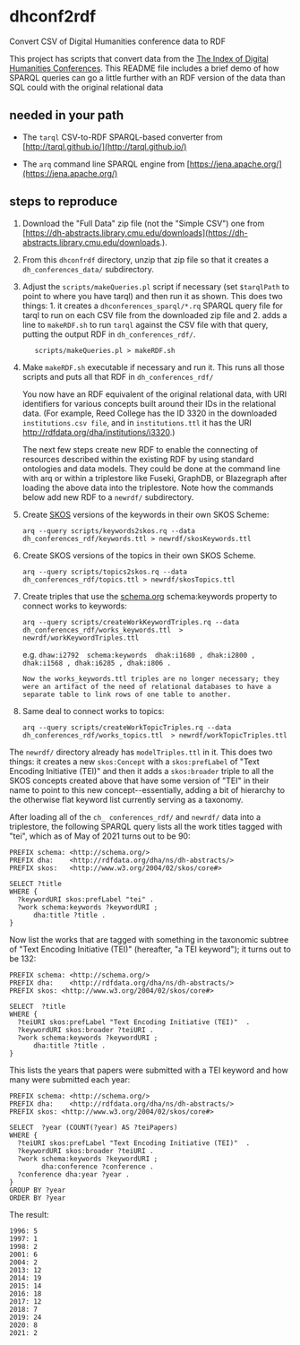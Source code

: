 # dhconf2rdf
Convert CSV of Digital Humanities conference data to RDF

This project has scripts that convert data from the [The Index of Digital Humanities Conferences](https://dh-abstracts.library.cmu.edu/). This README file includes a brief demo of how SPARQL queries can go a little further with an RDF version of the data than SQL could with the original relational data

## needed in your path

- The `tarql` CSV-to-RDF SPARQL-based converter from [http://tarql.github.io/](http://tarql.github.io/)

- The `arq` command line SPARQL engine from [https://jena.apache.org/](https://jena.apache.org/) 

## steps to reproduce

1. Download the "Full Data" zip file (not the "Simple CSV") one from [https://dh-abstracts.library.cmu.edu/downloads](https://dh-abstracts.library.cmu.edu/downloads.).

2. From this `dhconfrdf` directory, unzip that zip file so that it creates a `dh_conferences_data/` subdirectory.
 
3. Adjust the `scripts/makeQueries.pl` script if necessary (set `$tarqlPath` to point to where you have tarql) and then run it as shown. This does two things: 1. it creates a `dhconferences_sparql/*.rq` SPARQL query file for tarql to run on each CSV file from the downloaded zip file and 2. adds a line to `makeRDF.sh` to run `tarql` against the CSV file with that query, putting the output RDF in `dh_conferences_rdf/`.
    ```
       scripts/makeQueries.pl > makeRDF.sh
    ```
4. Make `makeRDF.sh` executable if necessary and run it. This runs all those scripts and puts all that RDF in `dh_conferences_rdf/`

     You now have an RDF equivalent of the original relational data, with URI identifiers for various concepts built around their IDs in the relational data. (For example, Reed College has the ID 3320 in the downloaded `institutions.csv file`, and in `institutions.ttl` it has the URI http://rdfdata.org/dha/institutions/i3320.)

     The next few steps create new RDF to enable the connecting of resources described within the existing RDF by using standard ontologies and data models. They could be done at the command line with arq or within a triplestore like Fuseki, GraphDB, or Blazegraph after loading the above data into the triplestore. Note how the commands below add new RDF to a `newrdf/` subdirectory. 

5. Create [SKOS](https://www.w3.org/2004/02/skos/) versions of the keywords in their own SKOS Scheme: 

    ```
    arq --query scripts/keywords2skos.rq --data dh_conferences_rdf/keywords.ttl > newrdf/skosKeywords.ttl
    ```

6. Create SKOS versions of the topics in their own SKOS Scheme. 

    ```
    arq --query scripts/topics2skos.rq --data dh_conferences_rdf/topics.ttl > newrdf/skosTopics.ttl
    ```

7. Create triples that use the [schema.org](https://schema.org/) schema:keywords property to connect works to keywords: 
    ```
    arq --query scripts/createWorkKeywordTriples.rq --data dh_conferences_rdf/works_keywords.ttl  > newrdf/workKeywordTriples.ttl
    ```
    e.g. `dhaw:i2792  schema:keywords  dhak:i1680 , dhak:i2800 , dhak:i1568 , dhak:i6285 , dhak:i806 .`
    ```
    Now the works_keywords.ttl triples are no longer necessary; they were an artifact of the need of relational databases to have a separate table to link rows of one table to another. 

8. Same deal to connect works to topics:

    ```
    arq --query scripts/createWorkTopicTriples.rq --data dh_conferences_rdf/works_topics.ttl  > newrdf/workTopicTriples.ttl
    ```
    
The `newrdf/` directory already has `modelTriples.ttl` in it. This does two things: it creates a new `skos:Concept` with a `skos:prefLabel` of "Text Encoding Initiative (TEI)" and then it adds a `skos:broader` triple to all the SKOS concepts created above that have some version of "TEI" in their name to point to this new concept--essentially, adding a bit of hierarchy to the otherwise flat keyword list currently serving as a taxonomy. 

After loading all of the `ch_ conferences_rdf/` and `newrdf/` data into a triplestore, the following SPARQL query lists all the work titles tagged with "tei", which as of May of 2021 turns out to be 90: 

```
PREFIX schema: <http://schema.org/> 
PREFIX dha:    <http://rdfdata.org/dha/ns/dh-abstracts/>
PREFIX skos:   <http://www.w3.org/2004/02/skos/core#>

SELECT ?title
WHERE {
  ?keywordURI skos:prefLabel "tei" . 
  ?work schema:keywords ?keywordURI ;
      dha:title ?title .
}
```
Now list the works that are tagged with something in the taxonomic subtree of "Text Encoding Initiative (TEI)" (hereafter, "a TEI keyword"); it turns out to be 132:
```
PREFIX schema: <http://schema.org/> 
PREFIX dha:    <http://rdfdata.org/dha/ns/dh-abstracts/>
PREFIX skos: <http://www.w3.org/2004/02/skos/core#>

SELECT  ?title
WHERE {
  ?teiURI skos:prefLabel "Text Encoding Initiative (TEI)"  . 
  ?keywordURI skos:broader ?teiURI . 
  ?work schema:keywords ?keywordURI ;
      dha:title ?title .
}
```
This lists the years that papers were submitted with a TEI keyword  and how many were submitted each year: 
```
PREFIX schema: <http://schema.org/> 
PREFIX dha:    <http://rdfdata.org/dha/ns/dh-abstracts/>
PREFIX skos: <http://www.w3.org/2004/02/skos/core#>

SELECT  ?year (COUNT(?year) AS ?teiPapers)
WHERE {
  ?teiURI skos:prefLabel "Text Encoding Initiative (TEI)"  . 
  ?keywordURI skos:broader ?teiURI . 
  ?work schema:keywords ?keywordURI ;
        dha:conference ?conference . 
  ?conference dha:year ?year . 
}
GROUP BY ?year
ORDER BY ?year
```
The result: 
```
1996: 5
1997: 1
1998: 2
2001: 6
2004: 2
2013: 12
2014: 19
2015: 14
2016: 18
2017: 12
2018: 7
2019: 24
2020: 8
2021: 2
```